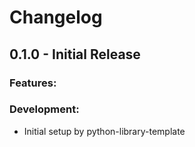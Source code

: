 # Changelog

## 0.1.0 - Initial Release

### Features:

### Development:

- Initial setup by python-library-template

